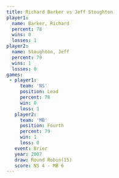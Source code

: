 ```yaml
---
title: Richard Barker vs Jeff Stoughton
player1:               
  name: Barker, Richard
  percent: 78          
  wins: 0              
  losses: 1            
player2:               
  name: Stoughton, Jeff
  percent: 79          
  wins: 1              
  losses: 0            
games:
 - player1:        
     team: 'NS'    
     position: Lead
     percent: 78   
     win: 0        
     loss: 1       
   player2:          
     team: 'MB'      
     position: Fourth
     percent: 79     
     win: 1          
     loss: 0         
   event: Brier         
   year: 2007           
   draw: Round Robin(15)
   score: NS 4 - MB 6   
---
```

